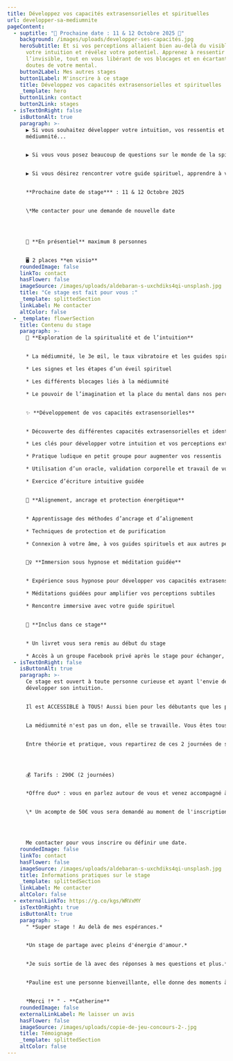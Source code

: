 ```yaml
---
title: Développez vos capacités extrasensorielles et spirituelles
url: developper-sa-mediumnite
pageContent:
  - suptitle: "🌟 Prochaine date : 11 & 12 Octobre 2025 🌟"
    background: /images/uploads/developper-ses-capacités.jpg
    heroSubtitle: Et si vos perceptions allaient bien au-delà du visible ?  Explorez
      votre intuition et révélez votre potentiel. Apprenez à ressentir
      l’invisible, tout en vous libérant de vos blocages et en écartant les
      doutes de votre mental.
    button2Label: Mes autres stages
    button1Label: M'inscrire à ce stage
    title: Développez vos capacités extrasensorielles et spirituelles
    _template: hero
    button1Link: contact
    button2Link: stages
  - isTextOnRight: false
    isButtonAlt: true
    paragraph: >-
      ▶️ Si vous souhaitez développer votre intuition, vos ressentis et votre
      médiumnité...


      ▶️ Si vous vous posez beaucoup de questions sur le monde de la spiritualité ou que vous êtes en plein éveil spirituel...


      ▶️ Si vous désirez rencontrer votre guide spirituel, apprendre à vous connecter à votre âme, vos guides et aux autres personnes...


      **Prochaine date de stage*** : 11 & 12 Octobre 2025


      \*Me contacter pour une demande de nouvelle date




      📍 **En présentiel** maximum 8 personnes


      🖥️ 2 places **en visio**
    roundedImage: false
    linkTo: contact
    hasFlower: false
    imageSource: /images/uploads/aldebaran-s-uxchdiks4qi-unsplash.jpg
    title: "Ce stage est fait pour vous :"
    _template: splittedSection
    linkLabel: Me contacter
    altColor: false
  - _template: flowerSection
    title: Contenu du stage
    paragraph: >-
      🔮 **Exploration de la spiritualité et de l’intuition**


      * La médiumnité, le 3e œil, le taux vibratoire et les guides spirituels

      * Les signes et les étapes d’un éveil spirituel

      * Les différents blocages liés à la médiumnité

      * Le pouvoir de l’imagination et la place du mental dans nos perceptions extrasensorielles


      ✨ **Développement de vos capacités extrasensorielles** 


      * Découverte des différentes capacités extrasensorielles et identification de celles qui prédominent chez vous

      * Les clés pour développer votre intuition et vos perceptions extrasensorielles

      * Pratique ludique en petit groupe pour augmenter vos ressentis

      * Utilisation d’un oracle, validation corporelle et travail de votre intuition avec et sans supports

      * Exercice d’écriture intuitive guidée


      🌿 **Alignement, ancrage et protection énergétique**


      * Apprentissage des méthodes d’ancrage et d’alignement 

      * Techniques de protection et de purification 

      * Connexion à votre âme, à vos guides spirituels et aux autres personnes


      🧘‍♀️ **Immersion sous hypnose et méditation guidée**


      * Expérience sous hypnose pour développer vos capacités extrasensorielles et votre intuition

      * Méditations guidées pour amplifier vos perceptions subtiles

      * Rencontre immersive avec votre guide spirituel


      📖 **Inclus dans ce stage**


      * Un livret vous sera remis au début du stage 

      * Accès à un groupe Facebook privé après le stage pour échanger, partager vos expériences et poser vos questions
  - isTextOnRight: false
    isButtonAlt: true
    paragraph: >-
      Ce stage est ouvert à toute personne curieuse et ayant l'envie de
      développer son intuition. 


      Il est ACCESSIBLE à TOUS! Aussi bien pour les débutants que les personnes ayant déjà des connaissances. 


      La médiumnité n'est pas un don, elle se travaille. Vous êtes tous capables de participer à ce stage! 


      Entre théorie et pratique, vous repartirez de ces 2 journées de stage avec toutes les clefs en main pour faire évoluer votre spiritualité, votre intuition et votre médiumnité. 




      💰 Tarifs : 290€ (2 journées)


      *Offre duo* : vous en parlez autour de vous et venez accompagné à ce stage, alors vous bénéficierez d'une offre de réduction de 30€. 


      \* Un acompte de 50€ vous sera demandé au moment de l'inscription




      Me contacter pour vous inscrire ou définir une date.
    roundedImage: false
    linkTo: contact
    hasFlower: false
    imageSource: /images/uploads/aldebaran-s-uxchdiks4qi-unsplash.jpg
    title: Informations pratiques sur le stage
    _template: splittedSection
    linkLabel: Me contacter
    altColor: false
  - externalLinkTo: https://g.co/kgs/WRVxMY
    isTextOnRight: true
    isButtonAlt: true
    paragraph: >-
      " *Super stage ! Au delà de mes espérances.* 


      *Un stage de partage avec pleins d'énergie d'amour.* 


      *Je suis sortie de là avec des réponses à mes questions et plus.*


      *Pauline est une personne bienveillante, elle donne des moments à chaque personne du groupe pour répondre à nos questions.* 


      *Merci !* " - **Catherine**
    roundedImage: false
    externalLinkLabel: Me laisser un avis
    hasFlower: false
    imageSource: /images/uploads/copie-de-jeu-concours-2-.jpg
    title: Témoignage
    _template: splittedSection
    altColor: false
---
```

